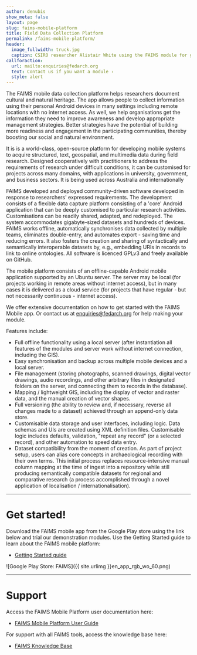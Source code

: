 ```yaml
---
author: denubis
show_meta: false
layout: page
slug: faims-mobile-platform
title: Field Data Collection Platform
permalink: /faims-mobile-platform/
header:
  image_fullwidth: truck.jpg
  caption: CSIRO researcher Alistair White using the FAIMS module for geochemical sampling as part of the Capricorn Distal Footprints Project. (C) CSIRO, Alistair White 2015.
callforaction:
  url: mailto:enquiries@fedarch.org
  text: Contact us if you want a module ›
  style: alert
---
```




The FAIMS mobile data collection platform helps researchers document cultural and natural heritage. The app allows people to collect information using their personal Android devices in many settings including remote locations with no internet access. As well, we help organisations get the information they need to improve awareness and develop appropriate management strategies. Better strategies have the potential of building more readiness and engagement in the participating communities, thereby boosting our social and natural environment. 

It is is a world-class, open-source platform for developing mobile systems to acquire structured, text, geospatial, and multimedia data during field research. Designed cooperatively with practitioners to address the requirements of research under difficult conditions, it can be customised for projects across many domains, with applications in university, government, and business sectors. It is being used across Australia and internationally

FAIMS developed and deployed community-driven software developed in response to researchers' expressed requirements. The development consists of a flexible data capture platform consisting of a 'core' Android application that can be deeply customised to particular research activities. Customisations can be readily shared, adapted, and redeployed. The system accommodates gigabyte-sized datasets and hundreds of devices. FAIMS works offline, automatically synchronises data collected by multiple teams, eliminates double-entry, and automates export - saving time and reducing errors. It also fosters the creation and sharing of syntactically and semantically interoperable datasets by, e.g., embedding URIs in records to link to online ontologies. All software is licenced GPLv3 and freely available on GitHub.

The mobile platform consists of an offline-capable Android mobile application supported by an Ubuntu server. The server may be local (for projects working in remote areas without internet access), but in many cases it is delivered as a cloud service (for projects that have regular - but not necessarily continuous - internet access).

We offer extensive documentation on how to get started with the FAIMS Mobile app. Or contact us at [enquiries@fedarch.org](mailto:enquiries@fedarch.org) for help making your module.

Features include:

* Full offline functionality using a local server (after instantiation all features of the modules and server work without internet connection, including the GIS).
* Easy synchronisation and backup across multiple mobile devices and a local server.
* File management (storing photographs, scanned drawings, digital vector drawings, audio recordings, and other arbitrary files in designated folders on the server, and connecting them to records in the database).
* Mapping / lightweight GIS, including the display of vector and raster data, and the manual creation of vector shapes.
* Full versioning (the ability to review and, if necessary, reverse all changes made to a dataset) achieved through an append-only data store.
* Customisable data storage and user interfaces, including logic. Data schemas and UIs are created using XML definition files. Customisable logic includes defaults, validation, "repeat any record" (or a selected record), and other automation to speed data entry.
* Dataset compatibility from the moment of creation. As part of project setup, users can alias core concepts in archaeological recording with their own terms. This initial process replaces resource-intensive manual column mapping at the time of ingest into a repository while still producing semantically compatible datasets for regional and comparative research (a process accomplished through a novel application of localisation / internationalisation).


* * *

# Get started!

Download the FAIMS mobile app from the Google Play store using the link below and trial our demonstration modules. Use the Getting Started guide to learn about the FAIMS mobile platform:

* [Getting Started guide](https://faimsproject.atlassian.net/wiki/display/MobileUser/Getting+Started)

![Google Play Store: FAIMS]({{ site.urlimg }}en_app_rgb_wo_60.png)

* * *

# Support

Access the FAIMS Mobile Platform user documentation here:

* [FAIMS Mobile Platform User Guide](https://faimsproject.atlassian.net/wiki/display/MobileUser/Home)

For support with all FAIMS tools, access the knowledge base here:

* [FAIMS Knowledge Base](http://support.fedarch.org)


